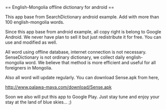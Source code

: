 == English-Mongolia offline dictionary for android ==

This app base from SearchDictionary android example. Add with more than 100 english-mongolia words.

Since this app base from android example, all copy right is belong to Google Android. We never have plan to sell it but
just redistribute it for free. You can use and modified as well.

All word using offline database, internet connection is not necessary. SenseDictionary is not ordinary dictionary, we collect
daily english-mongolia word. We believe that method is more efficient and useful for all foreigners in Mongolia.

Also all word will update regularly. You can download Sense.apk from here, 

http://www.palawa-maya.com/download/Sense.apk

Soon we also will put this app to Google Play. Just stay tune and enjoy your stay at the land of blue skies...  ;) 